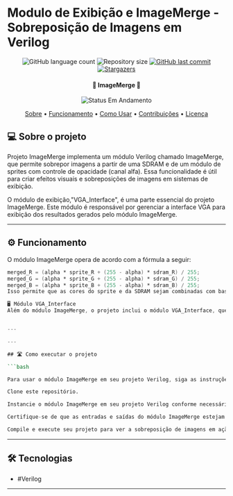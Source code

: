 # Modulo de Exibição e ImageMerge - Sobreposição de Imagens em Verilog

<p align="center">
  <img alt="GitHub language count" src="https://img.shields.io/github/languages/count/brenoamin/plataforma-jogos-laboratorio-iv?color=%2304D361">
  <img alt="Repository size" src="https://img.shields.io/github/repo-size/brenoamin/plataforma-jogos-laboratorio-iv">
  <a href="https://github.com/brenoamin/plataforma-jogos-laboratorio-iv/commits/main">
    <img alt="GitHub last commit" src="https://img.shields.io/github/last-commit/brenoamin/plataforma-jogos-laboratorio-iv">
  </a>
  <a href="https://github.com/seu-usuario/seu-repositorio/stargazers">
    <img alt="Stargazers" src="https://img.shields.io/github/stars/seu-usuario/seu-repositorio?style=social">
  </a>
</p>

<h4 align="center"> 
	🚧 ImageMerge 🚧
</h4>

<p align="center">
	<img alt="Status Em Andamento" src="https://img.shields.io/badge/STATUS-EM%20ANDAMENTO-yellow">
</p>

<p align="center">
 <a href="#-sobre-o-projeto">Sobre</a> •
 <a href="#-funcionamento">Funcionamento</a> •
 <a href="#-como-usar">Como Usar</a> • 
 <a href="#-contribuições">Contribuições</a> • 
 <a href="#-licença">Licença</a>
</p>

## 💻 Sobre o projeto

Projeto ImageMerge implementa um módulo Verilog chamado ImageMerge, que permite sobrepor imagens a partir de uma SDRAM e de um módulo de sprites com controle de opacidade (canal alfa). Essa funcionalidade é útil para criar efeitos visuais e sobreposições de imagens em sistemas de exibição.

O módulo de exibição,"VGA_Interface", é uma parte essencial do projeto ImageMerge. Este módulo é responsável por gerenciar a interface VGA para exibição dos resultados gerados pelo módulo ImageMerge.

---

## ⚙️ Funcionamento

O módulo ImageMerge opera de acordo com a fórmula a seguir:

```verilog
merged_R = (alpha * sprite_R + (255 - alpha) * sdram_R) / 255;
merged_G = (alpha * sprite_G + (255 - alpha) * sdram_G) / 255;
merged_B = (alpha * sprite_B + (255 - alpha) * sdram_B) / 255;
Isso permite que as cores do sprite e da SDRAM sejam combinadas com base no valor de alfa, controlando assim a opacidade da imagem resultante.

🖥️ Módulo VGA_Interface
Além do módulo ImageMerge, o projeto inclui o módulo VGA_Interface, que é responsável por controlar a interface VGA para exibição dos resultados. Ele gerencia a sincronização horizontal e vertical, geração de cores e posicionamento na tela.


---

---

## 🛣️ Como executar o projeto

```bash

Para usar o módulo ImageMerge em seu projeto Verilog, siga as instruções abaixo:

Clone este repositório.

Instancie o módulo ImageMerge em seu projeto Verilog conforme necessário.

Certifique-se de que as entradas e saídas do módulo ImageMerge estejam conectadas corretamente ao seu projeto.

Compile e execute seu projeto para ver a sobreposição de imagens em ação.

```
---

## 🛠 Tecnologias

* #Verilog

---